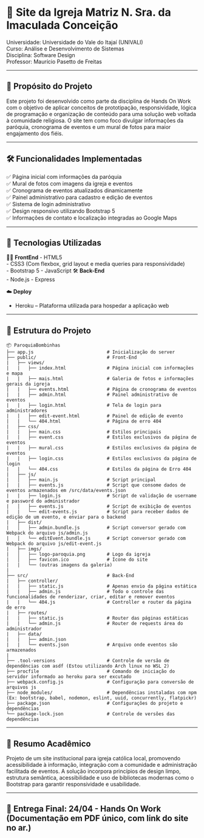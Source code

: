 # 🙏 Site da Igreja Matriz N. Sra. da Imaculada Conceição

Universidade: Universidade do Vale do Itajaí (UNIVALI)  
Curso: Análise e Desenvolvimento de Sistemas  
Disciplina: Software Design  
Professor: Maurício Pasetto de Freitas

---

## 📌 Propósito do Projeto

Este projeto foi desenvolvido como parte da disciplina de Hands On Work com o objetivo de aplicar conceitos de prototipação, responsividade, lógica de programação e organização de conteúdo para uma solução web voltada à comunidade religiosa. O site tem como foco divulgar informações da paróquia, cronograma de eventos e um mural de fotos para maior engajamento dos fiéis.

---

## 🛠️ Funcionalidades Implementadas

✅ Página inicial com informações da paróquia  
✅ Mural de fotos com imagens da igreja e eventos  
✅ Cronograma de eventos atualizados dinamicamente  
✅ Painel administrativo para cadastro e edição de eventos  
✅ Sistema de login administrativo  
✅ Design responsivo utilizando Bootstrap 5  
✅ Informações de contato e localização integradas ao Google Maps  

---

## 🧩 Tecnologias Utilizadas

🧑‍💻 **FrontEnd**
    - HTML5  
    - CSS3 (Com flexbox, grid layout e media queries para responsividade)  
    - Bootstrap 5
    - JavaScript
🛠️ **Back-End**   
    - Node.js
    - Express
    
☁️ **Deploy**  
- Heroku – Plataforma utilizada para hospedar a aplicação web

---

## 📁 Estrutura do Projeto

```
📦 ParoquiaBombinhas
├── app.js                           # Inicialização do server
├── public/                          # Front-End
|   ├── views/
|   |   ├── index.html               # Página inicial com informações e mapa
|   |   ├── mais.html                # Galeria de fotos e informações gerais da igreja
|   |   ├── events.html              # Página de cronograma de eventos
|   |   ├── admin.html               # Painel administrativo de eventos
|   |   ├── login.html               # Tela de login para administradores
|   |   ├── edit-event.html          # Painel de edição de evento
|   |   └── 404.html                 # Página de erro 404
|   ├── css/
|   |   ├── main.css                 # Estilos principais 
|   |   ├── event.css                # Estilos exclusivos da página de eventos
|   |   ├── mural.css                # Estilos exclusivos da página de eventos
|   |   ├── login.css                # Estilos exclusivos da página de login
|   |   └── 404.css                  # Estilos da página de Erro 404
|   ├── js/
|   │   ├── main.js                  # Script principal
|   |   ├── events.js                # Script que consome dados de eventos armazenados em /src/data/events.json
|   |   ├── login.js                 # Script de validação de username e password do administrador
|   │   ├── events.js                # Script de exibição de eventos
|   |   └── edit-events.js           # Script para receber dados de edição de um evento, e enviar para o backend
|   ├── dist/
|   │   ├── admin.bundle.js          # Script conversor gerado com Webpack do arquivo js/admin.js
|   │   └── editEvent.bundle.js      # Script conversor gerado com Webpack do arquivo js/edit-event.js
|   ├── imgs/
|   │   ├── logo-paroquia.png        # Logo da igreja
|   │   ├── favicon.ico              # Ícone do site
|   |   └── (outras imagens da galeria)
|
├── src/                             # Back-End
|   ├── controller/
|   |   ├── static.js                # Apenas envio da página estática
|   |   ├── admin.js                 # Todo o controle das funcionalidades de renderizar, criar, editar e remover eventos
|   |   └── 404.js                   # Controller e router da página de erro
|   ├── routes/
|   |   ├── static.js                # Router das páginas estáticas
|   |   └── admin.js                 # Router de requests área do administrador
|   ├── data/
|   |   ├── admin.json           
|   |   └── events.json              # Arquivo onde eventos são armazenados
|
├── .tool-versions                   # Controle de versão de dependências com asdf (Estou utilizando Arch linux no WSL 2)
├── procfile                         # Comando de iniciação do servidor informado ao heroku para ser excutado
├── webpack.config.js                # Configuração para conversão de arquivos js
├── node_modules/                    # Dependências instaladas com npm (Ex: bootstrap, babel, nodemon, eslint, uuid, concurrently, flatpickr)
├── package.json                     # Configurações do projeto e dependências
└── package-lock.json                # Controle de versões das dependências
```

---

## 🧠 Resumo Acadêmico

Projeto de um site institucional para igreja católica local, promovendo acessibilidade à informação, integração com a comunidade e administração facilitada de eventos. A solução incorpora princípios de design limpo, estrutura semântica, acessibilidade e uso de bibliotecas modernas como o Bootstrap para garantir responsividade e usabilidade.

---

## 📅 Entrega Final: 24/04 - Hands On Work (Documentação em PDF único, com link do site no ar.)
